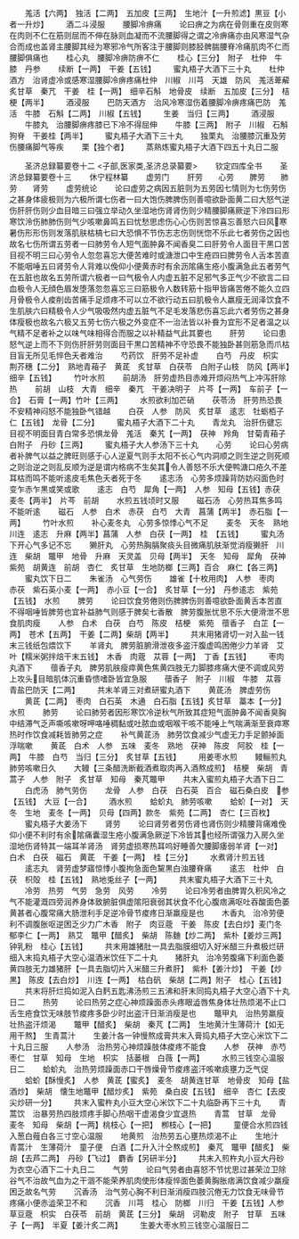 <!-- { "loadSidebar": true } -->
　　羗活【六两】　独活【二两】　五加皮【三两】　生地汁【一升煎滤】黒豆【小者一升炒】
　　酒二斗浸服
　　腰脚冷痹痛
　　论曰痹之为病在骨则重在皮则寒在肉则不仁在筋则屈而不伸在脉则血凝而不流腰脚得之谓之冷痹痛亦由风寒湿气杂合而成也盖肾主腰脚其经为寒邪冷气所客注于腰脚则膝胫髀腨腰脊冷痛肌肉不仁而腰脚俱痛也
　　桂心丸　腰脚冷痹防痹不仁
　　桂心【三分】　附子　杜仲　牛膝　丹参
　　续断【一两】　干姜【五钱】
　　蜜丸梧子大酒下三十丸
　　杜仲酒方　治肾虚冷或感寒湿腰脚冷痹疼痛杜仲　川椒　川芎　天雄　防风　羗活萆薢　炙甘草　秦芁　干姜　桂【一两】　细辛石斛　地骨皮　续断　五加皮【三分】　桔梗【两半】
　　酒浸服
　　巴防天酒方　治风冷寒湿伤着腰脚冷痹疼痛巴防　羗活　牛膝　石斛【二两】　川椒【五钱】
　　生姜　当归【三两】
　　酒浸服
　　牛膝丸　治腰脚痹疼膝已下冷不得屈伸
　　牛膝【三两】　附子　川椒　石斛　狗脊　干姜桂【两半】
　　蜜丸梧子大酒下三十丸
　　独栗丸　治腰膝沉重及劳伤腰痛脚气等疾
　　栗【独个者】
　　蒸熟炼蜜丸梧子大酒下四五十丸日二服



　　圣济总録纂要卷十二
<子部,医家类,圣济总录纂要>
　　钦定四库全书
　　圣济总録纂要卷十三
　　休宁程林纂
　　虚劳门
　　肝劳　　心劳　　脾劳　　肺劳　　肾劳
　　虚劳统论
　　论曰虚劳之病因五脏则为五劳因七情则为七伤劳伤之甚身体疲极则为六极所谓七伤者一曰大饱伤脾脾伤则善噫欲卧面黄二曰大怒气逆伤肝肝伤则少血目暗三曰强立举动久坐湿地伤肾肾伤则少精腰脚痛厥逆下泠四曰形寒饮泠伤肺肺伤则气少咳嗽鼻鸣五曰忧愁思虑伤心心伤则苦惊喜忘善怒六曰风寒暑伤形形伤则发落肌肤枯槁七曰大恐惧不节伤志志伤则恍惚不乐此七者劳伤之因也故名七伤所谓五劳者一曰肺劳令人短气面肿鼻不闻香臭二曰肝劳令人面目干黒口苦目视不明三曰心劳令人忽忽喜忘大便苦难时或溏泄口中生疮四曰脾劳令人舌本苦直不能咽唾五曰肾劳令人背难以俛仰小便黄赤时有余沥隂痛生疮小腹满急此五者劳气在五脏也故名五劳所谓六极者一曰气极令人内虚五脏不足邪气多正气少不欲言二曰血极令人无顔色眉发堕落忽忽喜忘三曰筋极令人数转筋十指甲皆痛苦倦不能久立四月骨极令人痠削齿苦痛手足烦疼不可以立不欲行动五曰肌极令人羸瘦无润泽饮食不生肌肤六曰精极令人少气吸吸然内虚五脏气不足毛发落悲伤喜忘此六者劳伤之甚身体瘦极也故名六极又五劳七伤六极之外变症不一治法皆以补飬为宜形不足者温之以气精不足者补之以味气味相得合而服之以补精益气此其要也
　　肝劳
　　论曰患怒气逆上而不下则伤肝肝劳则面目干黒口苦精神不守恐畏不能独卧甚则筋急而爪枯目盲无所见毛悴色夭者难治
　　芍药饮　肝劳不足补虚
　　白芍　丹皮　枳实　荆芥穗【二分】　熟地青葙子　黄茋　炙甘草　白茯苓　白附子山枝　防风【两半】　细辛【五钱】
　　竹叶水煎
　　前胡汤　肝劳虚热目赤难开烦闷热气上冲泻肝除热
　　前胡　山枝　大青　细辛　秦芁　干姜决明子　片芩【一两】　车前子【一合】　石膏【一两】竹叶【三两】
　　水煎欲利加芒硝
　　茯苓汤　肝劳热恐畏不安精神闷怒不能独卧气错越
　　白茯　人参　防风　炙甘草　逺志　牡蛎栢子仁【五钱】　龙骨【二分】
　　蜜丸梧子大酒下二十丸
　　青龙丸　治肝伤徤忘目视不明面目青白常多恐惧龙骨　羗活　秦艽【一两】　茯神　羚角　甘菊青葙子　白附子　丹砂【三两】
　　蜜丸梧子大人参汤下三十丸
　　心劳
　　论曰心劳病者补脾气以益之脾旺则感于心人逆夏气则手太阳不长心气内洞顺之则生逆之则死顺之则治逆之则乱反顺为逆是谓内格病不生矣其令人善怒不乐大便鸭溏口疮久不差耳枯而鸣不能听逺皮毛焦色夭者死于冬
　　逺志汤　心劳多烦躁背防妨闷面色时变乍赤乍黒或笑或歌
　　逺志　白芍　犀角【一两】　人参　知母【五钱】赤茯　麦冬【两半】　片芩　前胡
　　水煎五钱顷时又服
　　磁石汤　心劳热耳焦多鸣不能听逺
　　磁石　人参　白术　赤茯　白芍　大青　菖蒲【两半】　赤石脂【一两】
　　竹叶水煎
　　补心麦冬丸　心劳多惊悸心气不足
　　麦冬　天冬　熟地　川连　逺志　升麻【两半】菖蒲　人参　白茯【一两】　桂　【五钱】
　　蜜丸汤下开心气多记不忘
　　獭肝丸　心劳热胸膈聚痰头目微痛肌肤渐觉消瘦獭肝　川连　柴胡　鼈甲　地骨　升麻　天灵盖　贝母【两半】　天冬　知母　犀角　茯神紫苑　胡黄连　前胡　杏仁　炙甘草　生地防榔【三两】百合　麻仁【各三两】
　　蜜丸饮下日二
　　朱雀汤　心气劳伤
　　雄雀【十枚用肉】　人参　枣肉　赤茯　紫石英小麦【一两】　赤小豆【一合】　炙甘草【一分】　丹参逺志　紫苑【五钱】　水煎
　　脾劳
　　论曰饮食劳倦则伤脾脾伤则善噫欲卧面黄舌本苦直不得咽唾皆脾劳也宜补益肺气则感于脾矣七香散　脾劳腹胀忧思不乐大便滑泄不思食肌肉瘦
　　人参　白术　白茯　白芍　陈皮　桔梗　紫苑　蘹香子　白芷【一两】　苍术【五两】　干姜【二两】柴胡【两半】
　　共末用猪肾切一对入盐一钱末三钱纸包煨饮下
　　羊肾丸　脾劳脏腑滑泄夜多盗汗腹虚鸣困倦少力羊肾　艾叶【糯米粥拌焙干末五钱】　木香　肉蔲　苁蓉【一两】　丁香【五钱】
　　枣肉丸酒下
　　蘹香子丸　脾劳肌肤瘦瘁黄色焦黄四肢无力脚膝疼痛大便不调或风劳上攻头目暗肌体沉重昏愦嗜卧皆宜急服
　　蘹香子　附子　川椒　牛膝　苁蓉　青盐巴防天【二两】
　　共末羊肾三对煮研蜜丸酒下
　　黄茋汤　脾虚劳伤
　　黄茋【二两】　枣肉　白石英　木通　白石脂【五钱】炙甘草　藁本【一分】　水煎
　　肺劳
　　论曰肺劳者因形寒饮冷逆秋气所致其症短气面肿鼻不闻香臭胸中结滞气乏声嘶咳嗽呀呷咯唾稠黏或吐脓血或咽喉干咳不能唾上气喘满渐至衰瘁寒热时作饮食减耗皆肺劳之症
　　补气黄茋汤　肺劳饮食减少气虚无力手足颤掉面浮喘嗽
　　黄茋　白术　人参　五味　麦冬　熟地　茯神　陈皮　阿胶　桂【一两】　牛膝　白芍　当归【三分】　炙甘草【五钱】
　　用姜枣水煎
　　鳗鲡煎丸　肺劳咳嗽日久
　　大鳗【三条醋洗断截酒煮取肉再入酒熬成煎】　桔梗　柴胡　青蒿子　人参　附子　炙甘草　知母　秦芃鼈甲
　　共末入蜜煎丸梧子大酒下日二
　　白虎汤　肺气劳伤
　　龙骨　人参　白茯　白石英　百合　磁石桑白皮　参【五钱】　大豆【一合】
　　酒水煎
　　蛤蚧丸　肺劳咳嗽
　　蛤蚧【一对】　天冬　生地　麦冬【一两】　贝母【四两】款冬　紫苑【二两】　杏仁【三百枚】
　　蜜丸梧子大姜汤下
　　肾劳
　　论曰肾劳者劳伤肾也肾伤则少精腰背痛难俛仰小便不利时有余隂痛囊湿生疮小腹满急厥逆下冷皆其也经所谓强力入房久坐湿地伤肾特其一端耳羊肾汤　肾劳虚损寒热耳呜好睡善欠腰脚痿弱羊肾【一对】　白术　白茯　磁石　黄茋　干姜【一两】　桂【三分】
　　水煮肾汁煎五钱
　　逺志丸　肾劳虚梦寤惊悸小腹拘急面色黧黒白浊腰脊痛
　　逺志　杜仲　白茯　枳殻　桂【五钱】　熟地兎丝子【一两】
　　共末蜜丸梧子大酒下三十丸
　　冷劳　热劳　气劳　急劳　风劳
　　冷劳
　　论曰冷劳者由脾胃久积风冷之气不能灌溉四旁润养身体致腑脏俱虚隂阳衰弱其状食不化心腹痞满呕吐吞酸面色萎黄甚者心腹常痛大肠泄利手足逆冷骨节痠疼日渐羸瘦是也
　　木香丸　治冷劳便利不调腹胀呕逆困乏少力广木香　附子　肉豆蔲　干姜　陈皮【去白炒】麦门冬　郁李仁【一两】　熟艾　鼈甲【醋炙】　柴胡　陈麯【炒二两】　紫朴【姜炒三两】　钟乳粉　桂心【五钱】
　　共末用雄猪肚一具去脂膜细切入好米醋三升煮极烂研细入末捣丸梧子大空心温酒米饮任下二十丸
　　猪肝丸　治冷劳腹痛下利面色萎黄四肢无力雄猪肝【一具去脂切片入米醋三升煮肝】　紫朴【姜汁炒】　干姜【炒黒】　陈皮【去白炒】　川连【一两】　枯白矾　柴胡【二两】附子　桂心【五钱】
　　共末将肝烂捣如泥入白麫五匙沸汤煎三五沸和肝末同捣丸梧子大空心酒下十丸日二
　　热劳
　　论曰热劳之症心神烦躁面赤头疼眼澁唇焦身体壮热烦渴不止口舌生疮食饮无味肢节痠疼多卧少时出盗汗日渐消瘦是也
　　鼈甲丸　治热劳羸瘦壮热盗汗烦渴
　　鼈甲【醋炙】　柴胡　秦芃【二两】　生地黄汁生薄荷汁【如无用干熬】　生青蒿汁
　　生姜汁各一钟慢熬成膏共末入膏捣丸梧子大空心米饮下二十丸日三服
　　人参汤　治热劳心神烦躁肢体痠疼不能食
　　人参　茯神　赤芍　枣仁　甘草　知母　生地　枳实　括蒌根　白薇【一两】
　　水煎三钱空心温服日二
　　蛤蚧丸　治热劳烦躁面赤口干唇燥骨节痠疼盗汗咳嗽痰壅力乏气促
　　蛤蚧【酥慢炙】　人参　黄茋【蜜炙】　麦冬　胡黄连甘草　地骨皮　知母【盐酒炒】　柴胡　懐生地鼈甲【醋炒炙】　紫苑　桑白皮【五钱】　细辛　杏仁【去皮尖炒研一分】
　　共末入蜜杵丸小豆大空心米饮下二十丸临卧再下三十丸
　　青蒿饮　治暴劳热四肢烦疼手脚心热咽干虚渴食少宜退热
　　青蒿　甘草　龙骨　麦冬　知母　柴胡【一两】桃枝心【一把】　栁枝心【一把】
　　童便合水煎四钱入葱白薤白各三寸空心温服
　　地黄煎　治热劳五心壅热烦渴不止
　　生地汁　青蒿汁　生薄荷汁　童子便　白酒【二升入汁仝熬成煎】　秦芃　鼈甲【醋炙】　柴胡【去芦二两】　丹砂【飞过】　麝香【另研半分】
　　共末入煎杵丸小豆大丹砂为衣空心酒下二十丸日二
　　气劳
　　论曰气劳者由喜怒不节忧思过甚荣泣卫除谷气不治故气血为之干涸不能荣养肌肉使形体瘦悴面色萎黄胸胀痞满饮食减少羸瘦困乏故名气劳
　　沉香汤　治气劳心胸不利日渐消瘦四肢沉倦无力饮食无味骨节疼痛小便赤澁荣卫不和
　　沉香　川芎　桂心　防榔　川归　干姜【五钱】人参　草豆蔲　枳实　白茯苓　前胡　黄茋【三分】　柴胡　诃勒皮　附子　甘草　五味子【一两】　半夏【姜汁炙二两】
　　生姜大枣水煎三钱空心温服日二
